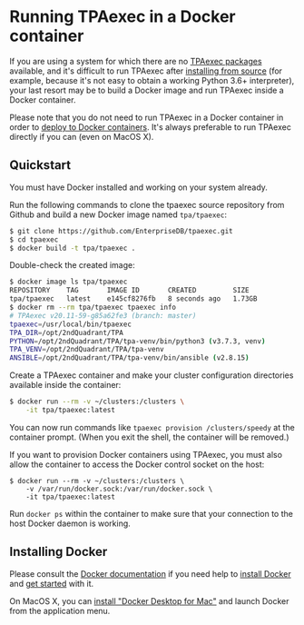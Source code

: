 # Running TPAexec in a Docker container

If you are using a system for which there are no [TPAexec
packages](INSTALL.md) available, and it's difficult to run TPAexec after
[installing from source](INSTALL-repo.md) (for example, because it's not
easy to obtain a working Python 3.6+ interpreter), your last resort may
be to build a Docker image and run TPAexec inside a Docker container.

Please note that you do not need to run TPAexec in a Docker container in
order to [deploy to Docker containers](platform-docker.md). It's always
preferable to run TPAexec directly if you can (even on MacOS X).

## Quickstart

You must have Docker installed and working on your system already.

Run the following commands to clone the tpaexec source repository from Github
and build a new Docker image named `tpa/tpaexec`:

```bash
$ git clone https://github.com/EnterpriseDB/tpaexec.git
$ cd tpaexec
$ docker build -t tpa/tpaexec .
```

Double-check the created image:

```bash
$ docker image ls tpa/tpaexec
REPOSITORY    TAG       IMAGE ID       CREATED         SIZE
tpa/tpaexec   latest    e145cf8276fb   8 seconds ago   1.73GB
$ docker rm --rm tpa/tpaexec tpaexec info
# TPAexec v20.11-59-g85a62fe3 (branch: master)
tpaexec=/usr/local/bin/tpaexec
TPA_DIR=/opt/2ndQuadrant/TPA
PYTHON=/opt/2ndQuadrant/TPA/tpa-venv/bin/python3 (v3.7.3, venv)
TPA_VENV=/opt/2ndQuadrant/TPA/tpa-venv
ANSIBLE=/opt/2ndQuadrant/TPA/tpa-venv/bin/ansible (v2.8.15)
```

Create a TPAexec container and make your cluster configuration directories
available inside the container:

```bash
$ docker run --rm -v ~/clusters:/clusters \
    -it tpa/tpaexec:latest
```

You can now run commands like `tpaexec provision /clusters/speedy` at the
container prompt. (When you exit the shell, the container will be removed.)

If you want to provision Docker containers using TPAexec, you must also allow
the container to access the Docker control socket on the host:

```
$ docker run --rm -v ~/clusters:/clusters \
    -v /var/run/docker.sock:/var/run/docker.sock \
    -it tpa/tpaexec:latest
```

Run `docker ps` within the container to make sure that your connection to the
host Docker daemon is working.

## Installing Docker

Please consult the
[Docker documentation](https://docs.docker.com) if you need help to
[install Docker](https://docs.docker.com/install) and
[get started](https://docs.docker.com/get-started/) with it.

On MacOS X, you can [install "Docker Desktop for
Mac"](https://hub.docker.com/editions/community/docker-ce-desktop-mac/)
and launch Docker from the application menu.
